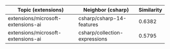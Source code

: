 | Topic (extensions) | Neighbor (csharp) | Similarity |
|-------------|-------------------|------------|
| extensions/microsoft-extensions-ai | csharp/csharp-14-features | 0.6382 |
| extensions/microsoft-extensions-ai | csharp/collection-expressions | 0.5795 |
